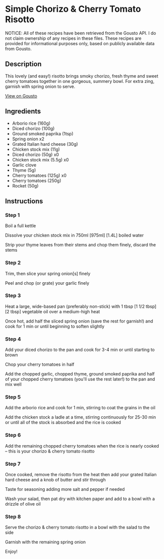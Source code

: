 # Simple Chorizo & Cherry Tomato Risotto

NOTICE: All of these recipes have been retrieved from the Gousto API. I do not claim ownership of any recipes in these files. These recipes are provided for informational purposes only, based on publicly available data from Gousto.

## Description

This lovely (and easy!) risotto brings smoky chorizo, fresh thyme and sweet cherry tomatoes together in one gorgeous, summery bowl. For extra zing, garnish with spring onion to serve. 

[View on Gousto](https://www.gousto.co.uk/recipes/cookbook/simple-chorizo-cherry-tomato-risotto)

## Ingredients

- Arborio rice (160g)
- Diced chorizo (100g)
- Ground smoked paprika (1tsp)
- Spring onion x2
- Grated Italian hard cheese (30g)
- Chicken stock mix (11g)
- Diced chorizo (50g) x0
- Chicken stock mix (5.5g) x0
- Garlic clove
- Thyme (5g)
- Cherry tomatoes (125g) x0
- Cherry tomatoes (250g)
- Rocket (50g)

## Instructions


### Step 1

Boil a full kettle

Dissolve your chicken stock mix in 750ml <span class="text-purple">[975ml]</span> <span class="text-danger">[1.4L]</span> boiled water

Strip your thyme leaves from their stems and chop them finely, discard the stems


### Step 2

Trim, then slice your spring onion[s] finely

Peel and chop (or grate) your garlic finely


### Step 3

Heat a large, wide-based pan (preferably non-stick) with 1 tbsp<span class="text-danger"> <span class="text-purple">[1 1/2 tbsp]</span> [2 tbsp]</span> vegetable oil over a medium-high heat

Once hot, add half the sliced spring onion (save the rest for garnish!) and cook for 1 min or until beginning to soften slightly


### Step 4

Add your diced chorizo to the pan and cook for 3-4 min or until starting to brown

Chop your cherry tomatoes in half

Add the chopped garlic, chopped thyme, ground smoked paprika and half of your chopped cherry tomatoes (you'll use the rest later!) to the pan and mix well


### Step 5

Add the arborio rice and cook for 1 min, stirring to coat the grains in the oil

Add the chicken stock a ladle at a time, stirring continuously for 25-30 min or until all of the stock is absorbed and the rice is cooked


### Step 6

Add the remaining chopped cherry tomatoes when the rice is nearly cooked – this is your chorizo & cherry tomato risotto


### Step 7

Once cooked, remove the risotto from the heat then add your grated Italian hard cheese and a knob of butter and stir through

Taste for seasoning adding more salt and pepper if needed

Wash your salad, then pat dry with kitchen paper and add to a bowl with a drizzle of olive oil

### Step 8

Serve the chorizo & cherry tomato risotto in a bowl with the salad to the side

Garnish with the remaining spring onion

Enjoy!

